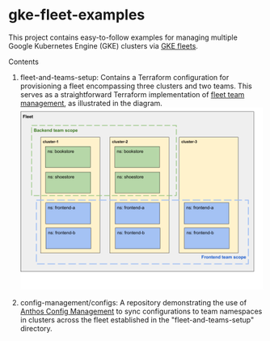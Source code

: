 # gke-fleet-examples

This project contains easy-to-follow examples for managing multiple Google Kubernetes Engine (GKE) clusters via [GKE fleets](https://cloud.google.com/kubernetes-engine/docs/fleets-overview).

Contents

1. fleet-and-teams-setup: Contains a Terraform configuration for provisioning a fleet encompassing three clusters and two teams. This serves as a straightforward Terraform implementation of [fleet team management](https://cloud.google.com/anthos/fleet-management/docs/team-management), as illustrated in the diagram. ![](fleet-and-teams-setup/images/fleet-teams-setup.png)

2. config-management/configs: A repository demonstrating the use of [Anthos Config Management](https://cloud.google.com/anthos-config-management/docs/tutorials/config-sync-multi-repo) to sync configurations to team namespaces in clusters across the fleet established in the "fleet-and-teams-setup" directory.
